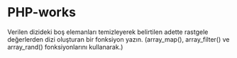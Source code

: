 # PHP-works
Verilen dizideki boş elemanları temizleyerek belirtilen adette rastgele değerlerden dizi oluşturan bir fonksiyon yazın. (array_map(), array_filter() ve array_rand() fonksiyonlarını kullanarak.)
